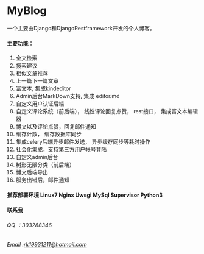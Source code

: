 # MyBlog
一个主要由Django和DjangoRestframework开发的个人博客。

#### 主要功能：
1. 全文检索
2. 搜索建议
3. 相似文章推荐
4. 上一篇下一篇文章
5. 富文本, 集成kindeditor
6. Admin后台MarkDown支持, 集成 editor.md
7. 自定义用户认证后端
8. 自定义评论系统（前后端）， 线性评论回复点赞， rest接口， 集成富文本编辑器
9. 博文以及评论点赞，回复邮件通知
10. 缓存计数， 缓存数据库同步
11. 集成celery后端异步邮件发送， 异步缓存同步等耗时操作
12. 社会化集成，支持第三方用户帐号登陆
13. 自定义admin后台
14. 树形无限分类（前后端）
15. 博文后端导出
16. 服务出错后，邮件通知

#### 推荐部署环境 Linux7 Nginx Uwsgi MySql Supervisor Python3

#### 联系我
###### QQ ：303288346
###### Email :rk19931211@hotmail.com